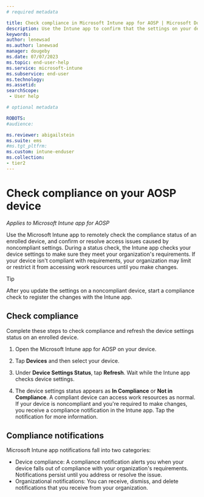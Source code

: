```yaml
---
# required metadata

title: Check compliance in Microsoft Intune app for AOSP | Microsoft Docs
description: Use the Intune app to confirm that the settings on your device meet your organization's requirements. 
keywords:
author: lenewsad
ms.author: lanewsad
manager: dougeby
ms.date: 07/07/2023
ms.topic: end-user-help
ms.service: microsoft-intune
ms.subservice: end-user
ms.technology:
ms.assetid: 
searchScope:
 - User help

# optional metadata

ROBOTS:  
#audience:

ms.reviewer: abigailstein
ms.suite: ems
#ms.tgt_pltfrm:
ms.custom: intune-enduser
ms.collection:
- tier2
---
```


# Check compliance on your AOSP device  

*Applies to Microsoft Intune app for AOSP*  

Use the Microsoft Intune app to remotely check the compliance status of an enrolled device, and confirm or resolve access issues caused by noncompliant settings. During a status check, the Intune app checks your device settings to make sure they meet your organization's requirements. If your device isn't compliant with requirements, your organization may limit or restrict it from accessing work resources until you make changes.  

>[!TIP]
> After you update the settings on a noncompliant device, start a compliance check to register the changes with the Intune app.   

## Check compliance  
Complete these steps to check compliance and refresh the device settings status on an enrolled device. 

1. Open the Microsoft Intune app for AOSP on your device.   

2. Tap **Devices** and then select your device.  

3. Under **Device Settings Status**, tap **Refresh**.  Wait while the Intune app checks device settings.  

4. The device settings status appears as **In Compliance** or **Not in Compliance**. A compliant device can access work resources as normal. If your device is noncompliant and you're required to make changes, you receive a compliance notification in the Intune app. Tap the notification for more information.  

## Compliance notifications  
Microsoft Intune app notifications fall into two categories: 

* Device compliance: A compliance notification alerts you when your device falls out of compliance with your organization's requirements. Notifications persist until you address or resolve the issue.  
* Organizational notifications: You can receive, dismiss, and delete notifications that you receive from your organization.  
